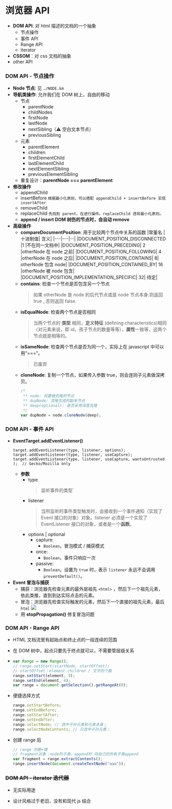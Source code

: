 # 浏览器 API

- **DOM API**: 对 html 描述的文档的一个抽象
  - 节点操作
  - 事件 API
  - Range API
  - iterator
- **CSSOM**：对 css 文档的抽象
- other API

### DOM API - 节点操作

- **Node 节点**: 见 `./NODE.km`
- **导航类操作**: 允许我们在 DOM 树上，自由的移动
  - 节点
    - parentNode
    - childNodes
    - firstNode
    - lastNode
    - nextSibling（⚠️ 空白文本节点）
    - previousSibling
  - 元素
    - parentElement
    - children
    - firstElementChild
    - lastElementChild
    - nextElementSibling
    - previousElementSibling
  - 重复设计：**parentNode === parentElement**
- **修改操作**
  - appendChild
  - insertBefore
    `根据最小化原则，可以搭配 appendChild + insertBefore 实现 insertAfter`
  - removeChild
  - replaceChild
    `先找到 parent，在进行操作。replaceChild 违背最小化原则。`
  - **append / insert DOM 树伤的节点时，会自动 remove**
- **高级操作**
  - **compareDocumentPosition**: 用于比较两个节点中关系的函数
    |常量名 |十进制值| 含义|
    |---|---|--|
    |DOCUMENT_POSITION_DISCONNECTED |1 |不在同一文档中|
    |DOCUMENT_POSITION_PRECEDING| 2 |otherNode 在 node 之前|
    |DOCUMENT_POSITION_FOLLOWING| 4 |otherNode 在 node 之后|
    |DOCUMENT_POSITION_CONTAINS| 8| otherNode 包含 node|
    |DOCUMENT_POSITION_CONTAINED_BY| 16 |otherNode 被 node 包含|
    |DOCUMENT_POSITION_IMPLEMENTATION_SPECIFIC| 32| 待定|
  - **contains**: 检查一个节点是否包含另一个节点
    > 如果 otherNode 是 node 的后代节点或是 node 节点本身.则返回 true , 否则返回 false.
  - **isEqualNode**: 检查两个节点是否相同
    > 当两个节点的 **类型** 相同，**定义特征** (defining characteristics)相同（对元素来说，即 id，孩子节点的数量等等），**属性**一致等，这两个节点就是相等的。`
  - **isSameNode**: 检查两个节点是否为同一个，实际上在 javascript 中可以用“===”。
    > 已废弃
  - **cloneNode**: 复制一个节点，如果传入参数 true，则会连同子元素做深拷贝。
    ```js
    /*
     ** node: 将要被克隆的节点
     ** dupNode: 克隆生成的副本节点
     ** deep(optional): 是否采用深度克隆
     */
    var dupNode = node.cloneNode(deep);
    ```

### DOM API - 事件 API

- **EventTarget.addEventListener()**
  ```
  target.addEventListener(type, listener, options);
  target.addEventListener(type, listener, useCapture);
  target.addEventListener(type, listener, useCapture, wantsUntrusted  );  // Gecko/Mozilla only
  ```
  - **参数**
    - type
      > 监听事件的类型`
    - listener
      > 当所监听的事件类型触发时，会接收到一个事件通知（实现了 Event 接口的对象）对象。listener 必须是一个实现了 EventListener 接口的对象，或者是一个**函数**。
    - options | optional
      - capture:
        - `Boolean`，冒泡模式 / 捕获模式
      - once:
        - `Boolean`，事件只响应一次
      - passive:
        - `Boolean`，设置为 `true` 时，表示 `listener` 永远不会调用 `preventDefault()`。
- **Event 冒泡与捕获**
  - 捕获：浏览器先检查元素的最外层祖先 `<html>` ，然后下一个祖先元素，依此类推，直到到达实际点击的元素。
  - 冒泡：浏览器先检查实际触发的元素，然后下一个直接的祖先元素，最后 `html`
    ![](https://mdn.mozillademos.org/files/14075/bubbling-capturing.png)
  - 用 **stopPropagation()** 修复冒泡问题

### DOM API - Range API

- HTML 文档流里有起始点和终止点的一段连续的范围
- 在 DOM 树中，起点只要先于终点就可以，不需要管层级关系
- ```js
  var Range = new Range();
  // range.setStart(startNode, startOffset);
  // startOffset：element.children / 文字的个数
  range.setStart(element, 9);
  range.setEnd(element, 4);
  var range = document.getSelection().getRangeAt(0);
  ```
- 便捷选择方式

  ```js
  range.setStartBefore;
  range.setEndBefore;
  range.setStartAfter;
  range.setEndAfter;
  range.selectNode; // 选中子孙元素和元素本身；
  range.selectNodeContents; // 只选中子孙元素；
  ```

- 创建 range 后

  ```js
  // range 的删+增
  // fragment对象：node的子类，append时 将自己的所有子类append
  var fragment = range.extractContents();
  range.insertNode(document.createTextNode("aaa"));
  ```

### <s>DOM API - iterator 迭代器</s>

- 无实际用途

- 设计风格过于老旧，没有和现代 js 结合
